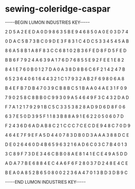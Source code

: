 # sewing-coleridge-caspar

-----BEGIN LUMON INDUSTRIES KEY-----

2 D 5 A 2 E E D A 0 D 9 8 6 3 5 B E 9 4 6 8 5 0 A 0 E 0 3 D 7 4

0 D A C 5 B 7 3 B C 0 9 D E 3 F 8 3 1 C 4 D C 5 3 3 4 5 4 5 A B

8 6 A 5 8 B 1 A 8 F 8 3 C C 6 8 1 0 2 B 3 6 F E D 8 F D 5 F E D

B B 6 F 7 9 2 4 A 6 3 9 A 1 7 6 D 7 6 8 5 5 E 9 2 F E E 1 E 8 2

8 4 1 E 7 6 0 B 0 1 2 7 D A 0 A 3 8 D 8 B 6 C 6 F 2 1 4 2 4 7 B

6 5 2 3 6 4 0 6 1 6 4 4 3 2 1 C 1 7 9 3 2 A B 2 F 6 9 8 0 6 A 8

B 4 E F B 7 D B 4 7 0 3 9 C B 8 B C 5 1 B A A 0 4 A E 3 1 F 0 9

7 9 0 2 5 8 C 8 B B 0 C 9 9 3 0 9 A 5 4 6 4 9 F 3 C 4 3 2 D A D

F 7 A 1 2 1 7 9 2 9 1 B C 5 C 3 3 5 3 8 2 8 A D 9 D 6 D 8 F 0 6

6 3 7 E 5 0 D 3 9 5 F 1 1 8 3 B 8 8 A 9 1 E 6 2 2 0 5 0 6 0 7 D

F 2 4 3 6 D 6 A D A B 8 C 2 1 C C C 7 C E C D E 9 4 8 C 7 0 D 9

4 6 4 E 7 F 9 E F A 5 D 4 4 0 7 8 3 D B 0 D 3 A A A 3 8 8 D C E

D E 0 2 6 4 6 0 D 4 B 6 5 9 6 3 2 1 6 A D 6 C 0 3 C 7 B 4 0 1 3

3 C 8 9 F 7 3 D E 3 4 6 C B B 0 8 A E 8 1 4 1 E C E 4 9 A 5 D D

A D A 7 7 B E 6 8 8 4 E C 4 A 6 F 6 F 2 8 0 3 7 D 2 4 8 E 4 C E

B E A 0 A 8 5 2 B 6 5 0 8 0 0 2 2 3 6 A 4 7 0 1 3 B D 3 D B 9 C

-----END LUMON INDUSTRIES KEY-----
